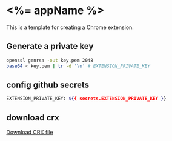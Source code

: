 # <%= appName %>

This is a template for creating a Chrome extension.

## Generate a private key

```bash
openssl genrsa -out key.pem 2048
base64 < key.pem | tr -d '\n' # EXTENSION_PRIVATE_KEY
```

## config github secrets

```bash
EXTENSION_PRIVATE_KEY: ${{ secrets.EXTENSION_PRIVATE_KEY }}
```

## download crx

[Download CRX file](CRX_PLACEHOLDER_URL)
